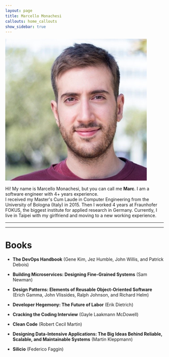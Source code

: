 ```yaml
---
layout: page
title: Marcello Monachesi
callouts: home_callouts
show_sidebar: true
---
```

![profile-pic](img/profile-pic.png)  

Hi! My name is Marcello Monachesi, but you can call me **Marc**. I am a software engineer with 4+ years experience.  
I received my Master's Cum Laude in Computer Engineering from the University of Bologna (Italy) in 2015. Then I worked 4 years at Fraunhofer FOKUS, the biggest institute for applied research in Germany. Currently, I live in Taipei with my girlfriend and moving to a new working experience.  

---

<div class="icon is-large">
	<a href="https://www.linkedin.com/in/marcellomonachesi/">
		<i class="fab fa-3x fa-linkedin"></i>
	</a>
</div>

<div class="icon is-large">
	<a href="https://www.hackerrank.com/marsielo_m">
		<i class="fab fa-3x fa-hackerrank"></i>
	</a>
</div>

---

# Books

- **The DevOps Handbook** (Gene Kim, Jez Humble, John Willis, and Patrick Debois)

- **Building Microservices: Designing Fine-Grained Systems** (Sam Newman)

- **Design Patterns: Elements of Reusable Object-Oriented Software** (Erich Gamma, John Vlissides, Ralph Johnson, and Richard Helm)

- **Developer Hegemony: The Future of Labor** (Erik Dietrich)

- **Cracking the Coding Interview** (Gayle Laakmann McDowell)

- **Clean Code** (Robert Cecil Martin)

- **Designing Data-Intensive Applications: The Big Ideas Behind Reliable, Scalable, and Maintainable Systems** (Martin Kleppmann)

- **Silicio** (Federico Faggin)
